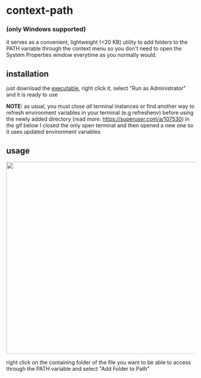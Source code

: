 # context-path

### (only Windows supported)
it serves as a convenient, lightweight (<20 KB) utility to add folders to the PATH variable through the context menu so you don't need to open the System Properties window everytime as you normally would.

## installation
just download the [executable](https://github.com/deontic/context-path/releases/download/v2.0.0/context-path.exe), right click it, select "Run as Administrator" and it is ready to use 

**NOTE:** as usual, you must close *all* terminal instances or find another way to refresh environment variables in your terminal (e.g refreshenv) before using the newly added directory (read more: https://superuser.com/a/107530)
in the gif below I closed the only open terminal and then opened a new one so it uses updated environment variables


## usage
<img src="https://user-images.githubusercontent.com/68165727/188911542-7913bff0-6479-4429-b8be-a84154e27b52.gif" width=512>

right click on the containing folder of the file you want to be able to access through the PATH variable and select "Add Folder to Path"

